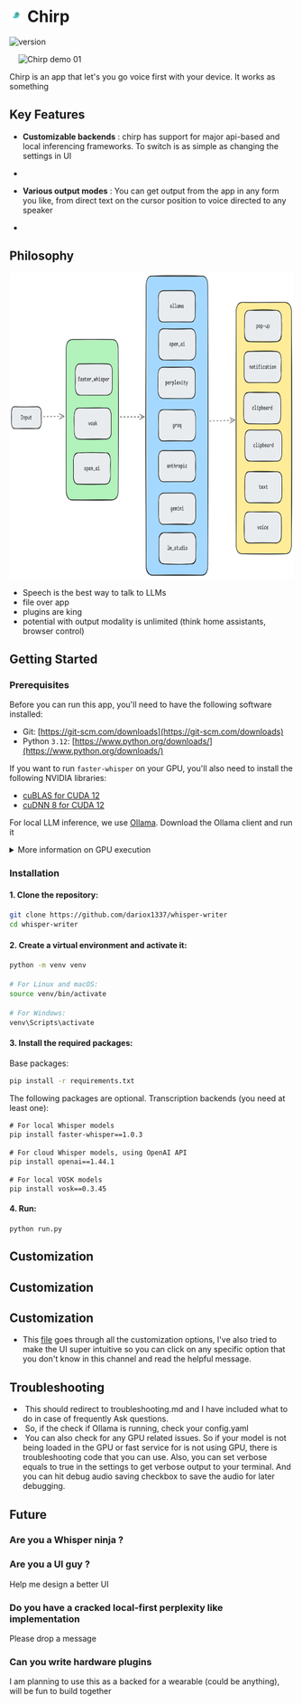 
# <img src="./assets/chirp_logo.png" alt="Chirp icon" width="25" height="25"> Chirp
![version](https://img.shields.io/badge/version-1.0-blue)

<p align="center">

    <img src="./assets/chirp-demo-01.gif" alt="Chirp demo 01" width="340" height="136">

</p>

  
Chirp is an app that let's you go voice first with your device. It works as something
## Key Features

- **Customizable backends** : chirp has support for major api-based and local inferencing frameworks. To switch is as simple as changing the settings in UI

- <demo></demo>

- **Various output modes** : You can get output from the app in any form you like, from direct text on the cursor position to voice directed to any speaker

- <demo></demo>

## Philosophy

<p align="center">
    <img src="./assets/chirp-options.png" alt="Chirp philosophy" width="880" height="540">
</p>

- Speech is the best way to talk to LLMs
- file over app
- plugins are king
- potential with output modality is unlimited (think home assistants, browser control)
## Getting Started

  

### Prerequisites

Before you can run this app, you'll need to have the following software installed:
- Git: [https://git-scm.com/downloads](https://git-scm.com/downloads)
- Python `3.12`: [https://www.python.org/downloads/](https://www.python.org/downloads/)

If you want to run `faster-whisper` on your GPU, you'll also need to install the following NVIDIA libraries:
- [cuBLAS for CUDA 12](https://developer.nvidia.com/cublas)
- [cuDNN 8 for CUDA 12](https://developer.nvidia.com/cudnn)

For local LLM inference, we use [Ollama](https://github.com/ollama/ollama). Download the Ollama client and run it

<details>

<summary>More information on GPU execution</summary>

  

The below was taken directly from the [`faster-whisper` README](https://github.com/SYSTRAN/faster-whisper?tab=readme-ov-file#gpu):

  

**Note:** The latest versions of `ctranslate2` support CUDA 12 only. For CUDA 11, the current workaround is downgrading to the `3.24.0` version of `ctranslate2` (This can be done with `pip install --force-reinsall ctranslate2==3.24.0`).

  

There are multiple ways to install the NVIDIA libraries mentioned above. The recommended way is described in the official NVIDIA documentation, but we also suggest other installation methods below.

  

#### Use Docker

  

The libraries (cuBLAS, cuDNN) are installed in these official NVIDIA CUDA Docker images: `nvidia/cuda:12.0.0-runtime-ubuntu20.04` or `nvidia/cuda:12.0.0-runtime-ubuntu22.04`.

  

#### Install with `pip` (Linux only)

  

On Linux these libraries can be installed with `pip`. Note that `LD_LIBRARY_PATH` must be set before launching Python.

  

```bash

pip install nvidia-cublas-cu12 nvidia-cudnn-cu12

  

export LD_LIBRARY_PATH=`python3 -c 'import os; import nvidia.cublas.lib; import nvidia.cudnn.lib; print(os.path.dirname(nvidia.cublas.lib.__file__) + ":" + os.path.dirname(nvidia.cudnn.lib.__file__))'`

```

  

**Note**: Version 9+ of `nvidia-cudnn-cu12` appears to cause issues due its reliance on cuDNN 9 (Faster-Whisper does not currently support cuDNN 9). Ensure your version of the Python package is for cuDNN 8.

  

#### Download the libraries from Purfview's repository (Windows & Linux)

  

Purfview's [whisper-standalone-win](https://github.com/Purfview/whisper-standalone-win) provides the required NVIDIA libraries for Windows & Linux in a [single archive](https://github.com/Purfview/whisper-standalone-win/releases/tag/libs). Decompress the archive and place the libraries in a directory included in the `PATH`.

  

</details>

### Installation
#### 1. Clone the repository:
```bash
git clone https://github.com/dariox1337/whisper-writer
cd whisper-writer
```
#### 2. Create a virtual environment and activate it:
```bash
python -m venv venv

# For Linux and macOS:
source venv/bin/activate

# For Windows:
venv\Scripts\activate
```
#### 3. Install the required packages:
Base packages:
```bash
pip install -r requirements.txt
```
The following packages are optional.
Transcription backends (you need at least one):

```
# For local Whisper models
pip install faster-whisper==1.0.3

# For cloud Whisper models, using OpenAI API
pip install openai==1.44.1

# For local VOSK models
pip install vosk==0.3.45
```
#### 4. Run:

```
python run.py
```
## Customization 
## Customization 

## Customization

- This [file]() goes through all the customization options, I've also tried to make the UI super intuitive so you can click on any specific option that you don't know in this channel and read the helpful message.
## Troubleshooting

-  This should redirect to troubleshooting.md and I have included what to do in case of frequently Ask questions.
-  So, if the check if Ollama is running, check your config.yaml
-  You can also check for any GPU related issues. So if your model is not being loaded in the GPU or fast service for is not using GPU, there is troubleshooting code that you can use. Also, you can set verbose equals to true in the settings to get verbose output to your terminal. And you can hit debug audio saving checkbox to save the audio for later debugging.
## Future

### Are you a Whisper ninja ?


### Are you a UI guy ?
Help me design a better UI 
### Do you have a cracked local-first perplexity like implementation
Please drop a message
### Can you write hardware plugins
I am planning to use this as a backed for a wearable (could be anything), will be fun to build together